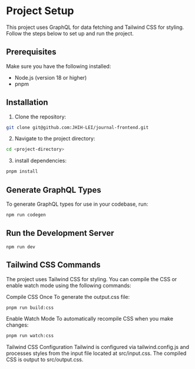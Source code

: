 # Project Setup

This project uses GraphQL for data fetching and Tailwind CSS for styling. Follow the steps below to set up and run the project.

## Prerequisites

Make sure you have the following installed:

- Node.js (version 18 or higher)
- pnpm

## Installation

1. Clone the repository:

```bash
git clone git@github.com:JHIH-LEI/journal-frontend.git
```

2. Navigate to the project directory:

```bash
cd <project-directory>
```

3. install dependencies:

```bash
pnpm install
```

## Generate GraphQL Types

To generate GraphQL types for use in your codebase, run:

```bash
npm run codegen
```

## Run the Development Server

```
npm run dev
```

## Tailwind CSS Commands

The project uses Tailwind CSS for styling. You can compile the CSS or enable watch mode using the following commands:

Compile CSS Once
To generate the output.css file:

```bash
pnpm run build:css
```

Enable Watch Mode
To automatically recompile CSS when you make changes:

```bash
pnpm run watch:css
```

Tailwind CSS Configuration
Tailwind is configured via tailwind.config.js and processes styles from the input file located at src/input.css. The compiled CSS is output to src/output.css.
